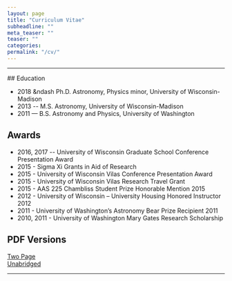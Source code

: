 ```yaml
---
layout: page
title: "Curriculum Vitae"
subheadline: ""
meta_teaser: ""
teaser: ""
categories:
permalink: "/cv/"
---
```

<!--more-->
<hr>
## Education

<UL>
<LI>2018 &ndash Ph.D. Astronomy, Physics minor, University of Wisconsin-Madison</LI>
<LI>2013 -- M.S. Astronomy, University of Wisconsin-Madison</LI>
<LI>2011 — B.S. Astronomy and Physics, University of Washington</LI>
</UL>

## Awards
<UL>
<LI>2016, 2017 -- University of Wisconsin Graduate School Conference Presentation Award</LI>
<LI>2015 - Sigma Xi Grants in Aid of Research</LI>
<LI>2015 - University of Wisconsin Vilas Conference Presentation Award</LI>
<LI>2015 - University of Wisconsin Vilas Research Travel Grant</LI>
<LI>2015 - AAS 225 Chambliss Student Prize Honorable Mention 2015</LI>
<LI>2012 - University of Wisconsin – University Housing Honored Instructor 2012</LI>
<LI>2011 - University of Washington’s Astronomy Bear Prize Recipient 2011</LI>
<LI>2010, 2011 - University of Washington Mary Gates Research Scholarship</LI>
</UL>

## PDF Versions
<a href='/local_files/Tofflemire_CV_2page.pdf' target="_blank">Two Page</a>
<br/>
<a href='/local_files/Tofflemire_CV.pdf' target="_blank">Unabridged</a>

<hr>
